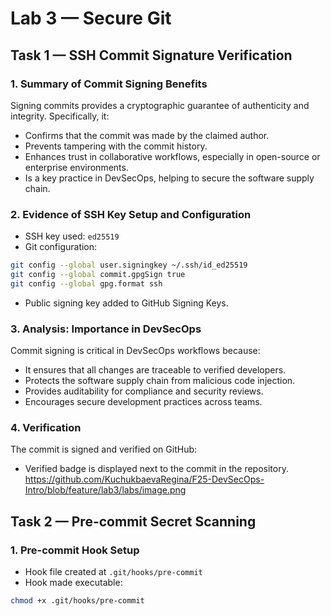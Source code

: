 # Lab 3 — Secure Git

## Task 1 — SSH Commit Signature Verification

### 1. Summary of Commit Signing Benefits
Signing commits provides a cryptographic guarantee of authenticity and integrity. Specifically, it:
- Confirms that the commit was made by the claimed author.
- Prevents tampering with the commit history.
- Enhances trust in collaborative workflows, especially in open-source or enterprise environments.
- Is a key practice in DevSecOps, helping to secure the software supply chain.

### 2. Evidence of SSH Key Setup and Configuration
- SSH key used: `ed25519`
- Git configuration:
```bash
git config --global user.signingkey ~/.ssh/id_ed25519
git config --global commit.gpgSign true
git config --global gpg.format ssh
```
- Public signing key added to GitHub Signing Keys.

### 3. Analysis: Importance in DevSecOps
Commit signing is critical in DevSecOps workflows because:
- It ensures that all changes are traceable to verified developers.
- Protects the software supply chain from malicious code injection.
- Provides auditability for compliance and security reviews.
- Encourages secure development practices across teams.

### 4. Verification
The commit is signed and verified on GitHub:
- Verified badge is displayed next to the commit in the repository.
https://github.com/KuchukbaevaRegina/F25-DevSecOps-Intro/blob/feature/lab3/labs/image.png

## Task 2 — Pre-commit Secret Scanning

### 1. Pre-commit Hook Setup
- Hook file created at `.git/hooks/pre-commit`
- Hook made executable:
```bash
chmod +x .git/hooks/pre-commit
```
